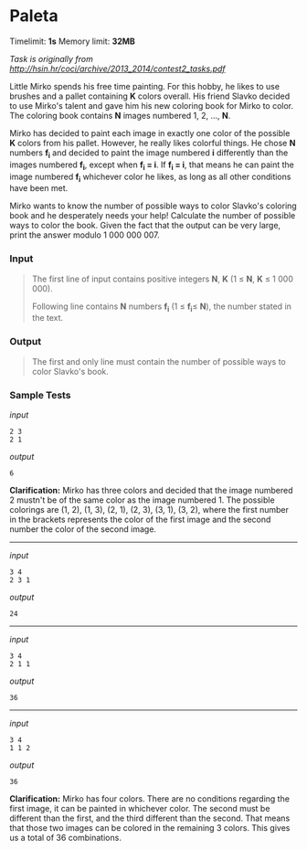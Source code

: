 # Paleta

Timelimit: **1s** Memory limit: **32MB**

*Task is originally from http://hsin.hr/coci/archive/2013_2014/contest2_tasks.pdf*

Little Mirko spends his free time painting. For this hobby, he likes to
use brushes and a pallet containing **K** colors overall. His friend
Slavko decided to use Mirko's talent and gave him his new coloring book
for Mirko to color. The coloring book contains **N** images numbered 1,
2, ..., **N**.

Mirko has decided to paint each image in exactly one color of the
possible **K** colors from his pallet. However, he really likes colorful
things. He chose **N** numbers **f<sub>i</sub>** and decided to paint the image
numbered **i** differently than the images numbered **f<sub>i</sub>**, except
when **f<sub>i</sub> = i**. If **f<sub>i</sub> = i**, that means he can paint the image
numbered **f<sub>i</sub>** whichever color he likes, as long as all other
conditions have been met.

Mirko wants to know the number of possible ways to color Slavko's
coloring book and he desperately needs your help! Calculate the number
of possible ways to color the book. Given the fact that the output can
be very large, print the answer modulo 1 000 000 007.

### Input
> The first line of input contains positive integers **N**, **K** (1 ≤
> **N**, **K** ≤ 1 000 000).
>
> Following line contains **N** numbers **f<sub>i</sub>** (1 ≤ **f<sub>i</sub>**≤
> **N**), the number stated in the text.

### Output
> The first and only line must contain the number of possible ways to
> color Slavko's book.

### Sample Tests
_input_

```
2 3
2 1
```

_output_
```
6
```

**Clarification:** Mirko has three colors and
decided that the image numbered 2 mustn't be of the same color as the
image numbered 1. The possible colorings are (1, 2), (1, 3), (2, 1), (2,
3), (3, 1), (3, 2), where the first number in the brackets represents
the color of the first image and the second number the color of the
second image.

---

_input_

```
3 4
2 3 1
```

_output_
```
24
```

---

_input_

```
3 4
2 1 1
```

_output_
```
36
```

---

_input_

```
3 4
1 1 2
```

_output_
```
36
```


**Clarification:** Mirko has four colors. There
are no conditions regarding the first image, it can be painted in
whichever color. The second must be different than the first, and the
third different than the second. That means that those two images can be
colored in the remaining 3 colors. This gives us a total of 36
combinations.